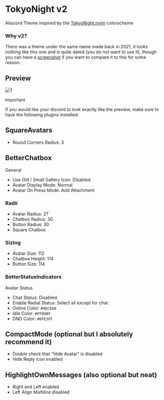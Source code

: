# TokyoNight v2
Aliucord Theme inspired by the [TokyoNight.nvim](https://github.com/folke/tokyonight.nvim) colorscheme

### Why v2?
There was a theme under the same name made back in 2021, it looks nothing like this one and is quite dated (you do not want to use it), though you can have a [screenshot](https://files.catbox.moe/4g977d.png)
if you want to compare it to this for some reason.

## Preview
![1](https://files.catbox.moe/uyei7k.png)
> [!IMPORTANT]
> If you would like your discord to look exactly like the preview, make sure to have the following plugins installed:

## SquareAvatars
- Round Corners Radius: 3

## BetterChatbox
General

- Use Old / Small Gallery Icon: Disabled
- Avatar Display Mode: Normal
- Avatar On Press Mode: Add Attachment
### Radii

- Avatar Radius: 27
- Chatbox Radius: 30
- Button Radius: 30
- Square Chatbox
### Sizing

- Avatar Size: 112
- Chatbox Height: 114
- Button Size: 114

### BetterStatusIndicators
Avatar Status
- Chat Status: Disabled
- Enable Radial Status: Select all except for chat
- Online Color: ```#9ECE6A```
- Idle Color: ```#FFD98F```
- DND Color: ```#8FE3FF```

## CompactMode (optional but I absolutely recommend it)
- Double check that "Hide Avatar" is disabled
- Hide Reply icon enabled

## HighlightOwnMessages (also optional but neat)
- Right and Left enabled
- Left Align Multiline disabled
